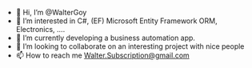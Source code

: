 - 👋 Hi, I’m @WalterGoy
- 👀 I’m interested in C#, (EF) Microsoft Entity Framework ORM, Electronics, ....
- 🌱 I’m currently developing a business automation app.
- 💞️ I’m looking to collaborate on an interesting project with nice people
- 📫 How to reach me Walter.Subscription@gmail.com

<!---
WalterGoy/WalterGoy is a ✨ special ✨ repository because its `README.md` (this file) appears on your GitHub profile.
You can click the Preview link to take a look at your changes.
--->
